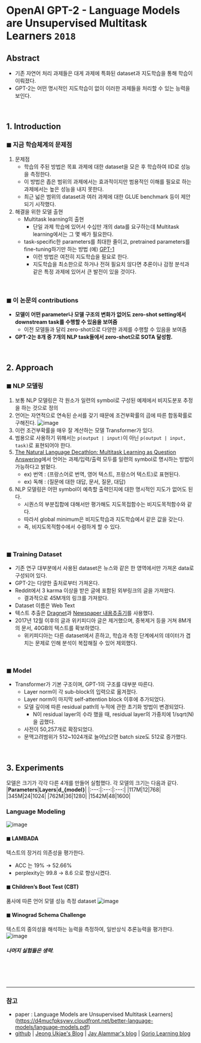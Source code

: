# OpenAI GPT-2 - Language Models are Unsupervised Multitask Learners `2018`

## Abstract

- 기존 자연어 처리 과제들은 대게 과제에 특화된 dataset과 지도학습을 통해 학습이 이뤄졌다.
- GPT-2는 어떤 명시적인 지도학습이 없이 이러한 과제들을 처리할 수 있는 능력을 보인다.

<br>

## 1. Introduction

### ◼ 지금 학습체계의 문제점

1. 문제점
   - 학습의 주된 방법은 목표 과제에 대한 dataset을 모은 후 학습하여 IID로 성능을 측정한다.
   - 이 방법은 좁은 범위의 과제에서는 효과적이지만 범용적인 이해를 필요로 하는 과제에서는 높은 성능을 내지 못한다.
   - 최근 넓은 범위의 dataset과 여러 과제에 대한 GLUE benchmark 등이 제안되기 시작했다.
2. 해결을 위한 모델 출현
   - Multitask learning의 출현
      - 단일 과제 학습에 있어서 수십만 개의 data를 요구하는데 Multitask learning에서는 그 몇 배가 필요한다.
   - task-specific한 parameters를 최대한 줄이고, pretrained parameters를 fine-tuning하기만 하는 방법 (예) [GPT-1](https://github.com/treejw/Study_NLP/tree/main/GPT-1)
      - 이런 방법은 여전히 지도학습을 필요로 한다.
      - 지도학습을 최소한으로 하거나 전혀 필요치 않다면 추론이나 감정 분석과 같은 특정 과제에 있어서 큰 발전이 있을 것이다.


<br>

### ◼ 이 논문의 contributions
- **모델이 어떤 parameter나 모델 구조의 변화가 없어도 zero-shot setting에서 downstream task를 수행할 수 있음을 보여줌**
   - 이전 모델들과 달리 zero-shot으로 다양한 과제를 수행할 수 있음을 보여줌
- **GPT-2는 8개 중 7개의 NLP task들에서 zero-shot으로 SOTA 달성함.**


<br>

## 2. Approach
### ◼ NLP 모델링
1. 보통 NLP 모델링은 각 원소가 일련의 symbol로 구성된 예제에서 비지도분포 추정을 하는 것으로 정의
2. 언어는 자연적으로 연속된 순서를 갖기 때문에 조건부확률의 곱에 따른 합동확률로 구해진다.
![image](https://user-images.githubusercontent.com/41243762/103394185-4b7c8380-4b6a-11eb-9d54-75ba699f787d.png)
3. 이런 조건부확률을 매우 잘 계산하는 모델 Transformer가 있다.
4. 범용으로 사용하기 위해서는 `p(output | input)`이 아닌 `p(output | input, task)`로 표현되어야 한다.
5. [The Natural Language Decathlon: Multitask Learning as Question Answering](https://arxiv.org/abs/1806.08730)에서 언어는 과제/입력/출력 모두를 일련의 symbol로 명시하는 방법이 가능하다고 밝혔다.
   - ex) 번역 : (프랑스어로 번역, 영어 텍스트, 프랑스어 텍스트)로 표현된다.
   - ex) 독해 : (질문에 대한 대답, 문서, 질문, 대답) 
6. NLP 모델링은 어떤 symbol이 예측할 출력인지에 대한 명시적인 지도가 없어도 된다.
   - 시퀀스의 부분집합에 대해서만 평가해도 지도목접함수는 비지도목적함수와 같다.
   - 따라서 global minimum은 비지도학습과 지도학습에서 같은 값을 갖는다.
   - 즉, 비지도목적함수에서 수렴하게 할 수 있다.
<br>

### ◼ Training Dataset

- 기존 연구 대부분에서 사용된 dataset은 뉴스와 같은 한 영역에서만 가져온 data로 구성되어 있다.
- GPT-2는 다양한 출처로부터 가져온다.
- Reddit에서 3 karma 이상을 받은 글에 포함된 외부링크의 글을 가져왔다.
   - 결과적으로 45M개의 링크를 가져왔다.
- Dataset 이름은 Web Text
- 텍스트 추출은 [Dragnet](http://www2013.w3c.br/companion/p89.pdf)과 [Newspaper 내용추출기](https://github.com/codelucas/newspaper)를 사용했다.
- 2017년 12월 이후의 글과 위키피디아 글은 제거했으며, 중복제거 등을 거쳐 8M개의 문서, 40GB의 텍스트를 확보하였다.
   - 위키피디아는 다른 dataset에서 흔하고, 학습과 측정 단계에서의 데이터가 겹치는 문제로 인해 분석이 복잡해질 수 있어 제외했다.
<br>

### ◼ Model
- Transformer가 기본 구조이며, GPT-1의 구조를 대부분 따른다.
   - Layer norm이 각 sub-block의 입력으로 옮겨졌다.
   - Layer norm이 마지막 self-attention block 이후에 추가되었다.
   - 모델 깊이에 따른 residual path의 누적에 관한 초기화 방법이 변경되었다.
      - N이 residual layer의 수라 했을 때, residual layer의 가중치에 1/sqrt(N)을 곱했다.
   - 사전이 50,257개로 확장되었다.
   - 문맥고려범위가 512~1024개로 늘어났으면 batch size도 512로 증가했다.

<br>

## 3. Experiments
모델은 크기가 각각 다른 4개를 만들어 실험했다. 각 모델의 크기는 다음과 같다.
|**Parameters**|**Layers**|**d_{model}**|
|:---:|:---:|:---:|
|117M|12|768|
|345M|24|1024|
|762M|36|1280|
|1542M|48|1600|

### Language Modeling
![image](https://user-images.githubusercontent.com/41243762/103394961-09097580-4b6f-11eb-996f-3fe43dbdea77.png)

#### ◼ LAMBADA
텍스트의 장거리 의존성을 평가한다.
- ACC 는 19% → 52.66%
- perplexity는 99.8 → 8.6
으로 향상시켰다.

#### ◼ Children’s Boot Test (CBT)
품사에 따른 언어 모델 성능 측정 dataset
![image](https://user-images.githubusercontent.com/41243762/103395008-41a94f00-4b6f-11eb-9d1c-c56d0ae163a9.png)

#### ◼ Winograd Schema Challenge
텍스트의 중의성을 해석하는 능력을 측정하여, 일반상식 추론능력을 평가한다.
![image](https://user-images.githubusercontent.com/41243762/103395104-b3819880-4b6f-11eb-8890-c0baaab0bd22.png)

##### 나머지 실험들은 생략.



<br><br><br>

---
### 참고
- paper : Language Models are Unsupervised Multitask Learners](https://d4mucfpksywv.cloudfront.net/better-language-models/language-models.pdf)
- [github](https://github.com/openai/gpt-2) | [Jeong Ukjae's Blog](https://jeongukjae.github.io/posts/1-gpt2-revivew/) | [Jay Alammar's blog](http://jalammar.github.io/illustrated-gpt2/?fbclid=IwAR2-9C2kKU-mObfA89Th47SqsA2kniJUkdXvjwtzK14DvnwB_iApYaIwsP0) | [Gorio Learning blog](https://greeksharifa.github.io/nlp(natural%20language%20processing)%20/%20rnns/2019/08/28/OpenAI-GPT-2-Language-Models-are-Unsupervised-Multitask-Learners/)
